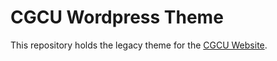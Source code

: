 CGCU Wordpress Theme
===============

This repository holds the legacy theme for the [CGCU Website](http://www.cgcu.net).
